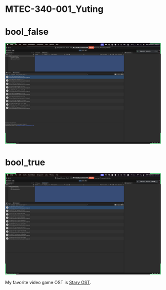 # MTEC-340-001_Yuting
# bool_false

![bool_false](/image/bool_false.png)

# bool_true

![bool_true](/image/bool_true.png)

My favorite video game OST is [Stary OST](https://www.youtube.com/watch?v=nLa3dAYzkHo).

